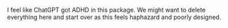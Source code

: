 I feel like ChatGPT got ADHD in this package. We might want to delete
everything here and start over as this feels haphazard and poorly designed.